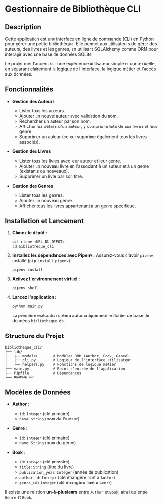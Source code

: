 # Gestionnaire de Bibliothèque CLI

## Description

Cette application est une interface en ligne de commande (CLI) en Python pour gérer une petite bibliothèque. Elle permet aux utilisateurs de gérer des auteurs, des livres et les genres, en utilisant SQLAlchemy comme ORM pour interagir avec une base de données SQLite.

Le projet met l'accent sur une expérience utilisateur simple et contextuelle, en séparant clairement la logique de l'interface, la logique métier et l'accès aux données.

## Fonctionnalités

- **Gestion des Auteurs**
  - Lister tous les auteurs.
  - Ajouter un nouvel auteur avec validation du nom.
  - Rechercher un auteur par son nom.
  - Afficher les détails d'un auteur, y compris la liste de ses livres et leur genre.
  - Supprimer un auteur (ce qui supprime également tous les livres associés).

- **Gestion des Livres**
  - Lister tous les livres avec leur auteur et leur genre.
  - Ajouter un nouveau livre en l'associant à un auteur et à un genre (existants ou nouveaux).
  - Supprimer un livre par son titre.

- **Gestion des Genres**
  - Lister tous les genres.
  - Ajouter un nouveau genre.
  - Afficher tous les livres appartenant à un genre spécifique.

## Installation et Lancement

1.  **Clonez le dépôt :**
    ```bash
    git clone <URL_DU_DEPOT>
    cd bibliotheque_cli
    ```

2.  **Installez les dépendances avec Pipenv :**
    Assurez-vous d'avoir `pipenv` installé (`pip install pipenv`).
    ```bash
    pipenv install
    ```

3.  **Activez l'environnement virtuel :**
    ```bash
    pipenv shell
    ```

4.  **Lancez l'application :**
    ```bash
    python main.py
    ```
    La première exécution créera automatiquement le fichier de base de données `bibliotheque.db`.

## Structure du Projet

```
bibliotheque_cli/
├── lib/
│   ├── models/       # Modèles ORM (Author, Book, Genre)
│   ├── cli.py        # Logique de l'interface utilisateur
│   └── helpers.py    # Fonctions de logique métier
├── main.py           # Point d'entrée de l'application
├── Pipfile           # Dépendances
└── README.md
```

## Modèles de Données

-   **Author** :
    -   `id`: `Integer` (clé primaire)
    -   `name`: `String` (nom de l'auteur)

-   **Genre** :
    -   `id`: `Integer` (clé primaire)
    -   `name`: `String` (nom du genre)

-   **Book** :
    -   `id`: `Integer` (clé primaire)
    -   `title`: `String` (titre du livre)
    -   `publication_year`: `Integer` (année de publication)
    -   `author_id`: `Integer` (clé étrangère liant a `Author`)
    -   `genre_id` : `Integer` (clé étrangère liant a `Genre`)

Il existe une relation **un-à-plusieurs** entre `Author` et `Book`, ainsi qu'entre `Genre` et `Book`.